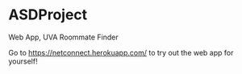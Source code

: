 # ASDProject
Web App, UVA Roommate Finder

Go to https://netconnect.herokuapp.com/ to try out the web app for yourself!
